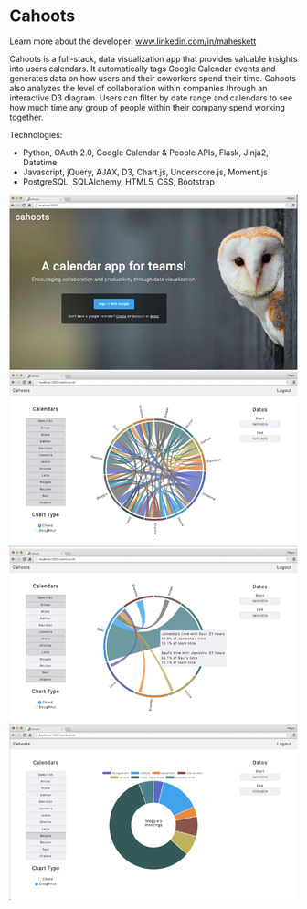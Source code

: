 # Cahoots

Learn more about the developer: www.linkedin.com/in/maheskett

Cahoots is a full-stack, data visualization app that provides valuable insights into users calendars. It automatically tags Google Calendar events and generates data on how users and their coworkers spend their time. Cahoots also analyzes the level of collaboration within companies through an interactive D3 diagram. Users can filter by date range and calendars to see how much time any group of people within their company spend working together.

Technologies:
  - Python, OAuth 2.0, Google Calendar & People APIs, Flask, Jinja2, Datetime
  - Javascript, jQuery, AJAX, D3, Chart.js, Underscore.js, Moment.js
  - PostgreSQL, SQLAlchemy, HTML5, CSS, Bootstrap


![alt text](static/hp.png)
![alt text](static/chord.png)
![alt text](static/chord-2.png)
![alt text](static/doughnut.png)